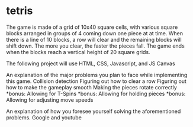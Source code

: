 # tetris

The game is made of a grid of 10x40 square cells, with various square blocks arranged in groups of 4 coming down one piece at at time. When there is a line of 10 blocks, a row will clear and the remaining blocks will shift down. The more you clear, the faster the pieces fall. The game ends when the blocks reach a vertical height of 20 square grids.

The following project will use HTML, CSS, Javascript, and JS Canvas

An explanation of the major problems you plan to face while implementing this game.
Collision detection
Figuring out how to clear a row
Figuring out how to make the gameplay smooth
Making the pieces rotate correctly
*bonus: Allowing for T-Spins
*bonus: Allowing for holding pieces
*bonus: Allowing for adjusting move speeds

An explanation of how you foresee yourself solving the aforementioned problems.
Google and youtube

